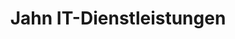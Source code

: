 ---
title: "Jahn IT-Dienstleistungen"
url: /windischleuba/jahn-it-dienstleistungen/
shop: Computer
---